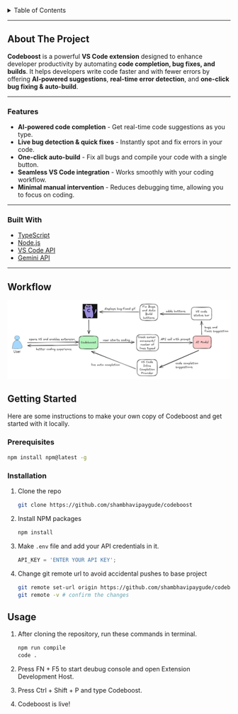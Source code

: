 <a id="readme-top"></a>

<!-- TABLE OF CONTENTS -->
<details>
  <summary>Table of Contents</summary>
  <ol>
    <li>
      <a href="#about-the-project">About The Project</a>
      <ul>
        <li><a href="#features">Features</a></li>
        <li><a href="#built-with">Built With</a></li>
      </ul>
    </li>
    <li>
      <a href="#getting-started">Getting Started</a>
      <ul>
        <li><a href="#prerequisites">Prerequisites</a></li>
        <li><a href="#installation">Installation</a></li>
      </ul>
    </li>
    <li><a href="#usage">Usage</a></li>
  </ol>
</details>

---

## About The Project

**Codeboost** is a powerful **VS Code extension** designed to enhance developer productivity by automating **code completion, bug fixes, and builds**. It helps developers write code faster and with fewer errors by offering **AI-powered suggestions**, **real-time error detection**, and **one-click bug fixing & auto-build**.

---

### Features 

- **AI-powered code completion** - Get real-time code suggestions as you type.  
- **Live bug detection & quick fixes** - Instantly spot and fix errors in your code.  
- **One-click auto-build** - Fix all bugs and compile your code with a single button.  
- **Seamless VS Code integration** - Works smoothly with your coding workflow.  
- **Minimal manual intervention** - Reduces debugging time, allowing you to focus on coding.  

---

### Built With 

- [TypeScript](https://www.typescriptlang.org/)
- [Node.js](https://nodejs.org/)
- [VS Code API](https://code.visualstudio.com/api)
- [Gemini API](https://ai.google.dev/)

---

## Workflow 
![Design and Approach](<public/workflow.jpg>) 


## Getting Started

Here are some instructions to make your own copy of Codeboost and get started with it locally.

### Prerequisites

  ```sh
  npm install npm@latest -g
  ```

### Installation

1. Clone the repo
   ```sh
   git clone https://github.com/shambhavipaygude/codeboost
   ```
2. Install NPM packages
   ```sh
   npm install
   ```
3. Make `.env` file and add your API credentials in it.
   ```js
   API_KEY = 'ENTER YOUR API KEY';
   ```
4. Change git remote url to avoid accidental pushes to base project
   ```sh
   git remote set-url origin https://github.com/shambhavipaygude/codeboost
   git remote -v # confirm the changes
   ```


## Usage
1. After cloning the repository, run these commands in terminal.
   ```sh
   npm run compile
   code .
   ```
2. Press FN + F5 to start deubug console and open Extension Development Host.
   
3. Press Ctrl + Shift + P and type Codeboost.

4. Codeboost is live!



